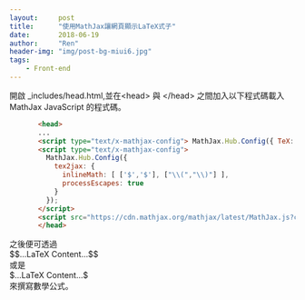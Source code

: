 ```yaml
---
layout:     post
title:      "使用MathJax讓網頁顯示LaTeX式子"
date:       2018-06-19
author:     "Ren"
header-img: "img/post-bg-miui6.jpg"
tags:
    - Front-end
---
```


開啟 _includes/head.html,並在\<head> 與 \</head> 之間加入以下程式碼載入 MathJax JavaScript 的程式碼。


```html
       <head>
       ...
       <script type="text/x-mathjax-config"> MathJax.Hub.Config({ TeX: { equationNumbers: { autoNumber: "all" } } }); </script>
       <script type="text/x-mathjax-config">
         MathJax.Hub.Config({
           tex2jax: {
             inlineMath: [ ['$','$'], ["\\(","\\)"] ],
             processEscapes: true
           }
         });
       </script>
       <script src="https://cdn.mathjax.org/mathjax/latest/MathJax.js?config=TeX-AMS-MML_HTMLorMML" type="text/javascript"></script>
       </head>
```
之後便可透過  
\$\$...LaTeX Content...\$\$  
或是  
\$...LaTeX Content...\$  
來撰寫數學公式。  